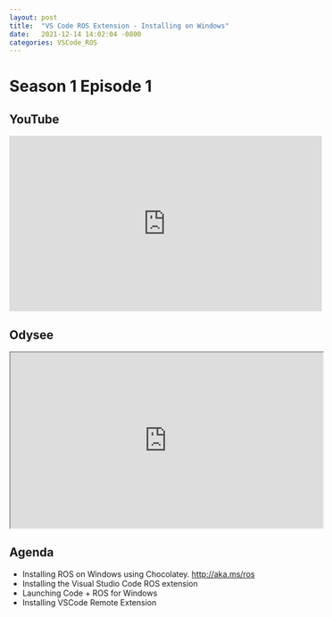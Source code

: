 ```yaml
---
layout: post
title:  "VS Code ROS Extension - Installing on Windows"
date:   2021-12-14 14:02:04 -0800
categories: VSCode_ROS
---
```


# Season 1 Episode 1
## YouTube
<iframe width="560" height="315" src="https://www.youtube.com/embed/bupAju0UAMg" title="YouTube video player" frameborder="0" allow="accelerometer; autoplay; clipboard-write; encrypted-media; gyroscope; picture-in-picture" allowfullscreen></iframe>

## Odysee
<iframe id="odysee-iframe" width="560" height="315" src="https://odysee.com/$/embed/VSCodeS1E1/9c93bdccfebe8f2eeaf6bb00bdb3823a4ed62ade?r=3DsbZDYU8eQYvumvF5KgKVwkqNS1eyMx" allowfullscreen></iframe>

## Agenda
* Installing ROS on Windows using Chocolatey. http://aka.ms/ros
* Installing the Visual Studio Code ROS extension
* Launching Code + ROS for Windows
* Installing VSCode Remote Extension 


